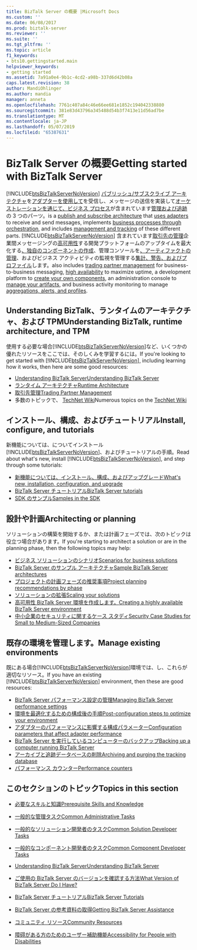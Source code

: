 ```yaml
---
title: BizTalk Server の概要 |Microsoft Docs
ms.custom: ''
ms.date: 06/08/2017
ms.prod: biztalk-server
ms.reviewer: ''
ms.suite: ''
ms.tgt_pltfrm: ''
ms.topic: article
f1_keywords:
- bts10.gettingstarted.main
helpviewer_keywords:
- getting started
ms.assetid: 7a91a0e4-9b1c-4cd2-a98b-337d6d42b08a
caps.latest.revision: 38
author: MandiOhlinger
ms.author: mandia
manager: anneta
ms.openlocfilehash: 7761c407a84c46e66ee681e1852c194042338880
ms.sourcegitcommit: 381e83d43796a345488d54b3f7413e11d56ad7be
ms.translationtype: MT
ms.contentlocale: ja-JP
ms.lasthandoff: 05/07/2019
ms.locfileid: "65387631"
---
```

# <a name="getting-started-with-biztalk-server"></a><span data-ttu-id="b856d-102">BizTalk Server の概要</span><span class="sxs-lookup"><span data-stu-id="b856d-102">Getting started with BizTalk Server</span></span>
[!INCLUDE[btsBizTalkServerNoVersion](../includes/btsbiztalkservernoversion-md.md)] <span data-ttu-id="b856d-103">[パブリッシュ/サブスクライブ アーキテクチャ](../core/publish-and-subscribe-architecture.md)を[アダプターを使用して](../core/using-adapters.md)を受信し、メッセージの送信を実装して[オーケストレーションを通じて、ビジネス プロセス](../core/defining-business-processes.md)が含まれています[管理および追跡](../core/management-and-tracking-architecture.md)の 3 つのパーツ。</span><span class="sxs-lookup"><span data-stu-id="b856d-103">is a [publish and subscribe architecture](../core/publish-and-subscribe-architecture.md) that [uses adapters](../core/using-adapters.md) to receive and send messages, implements [business processes through orchestration](../core/defining-business-processes.md), and includes [management and tracking](../core/management-and-tracking-architecture.md) of these different parts.</span></span> [!INCLUDE[btsBizTalkServerNoVersion](../includes/btsbiztalkservernoversion-md.md)] <span data-ttu-id="b856d-104">含まれています[取引先の管理](../core/trading-partner-management-using-biztalk-server.md)企業間メッセージングの[高可用性](../core/planning-for-high-availability3.md)する開発プラットフォームのアップタイムを最大化する[、独自のコンポーネントの作成](../core/developing-custom-components.md)、管理コンソールを[、アーティファクトの管理](../core/operational-and-administrative-tasks-in-your-biztalk-environment.md)、およびビジネス アクティビティの監視を管理する[集計、警告、およびプロファイル](../core/using-business-activity-monitoring.md)します。</span><span class="sxs-lookup"><span data-stu-id="b856d-104">also includes [trading partner management](../core/trading-partner-management-using-biztalk-server.md) for business-to-business messaging, [high availability](../core/planning-for-high-availability3.md) to maximize uptime, a development platform to [create your own components](../core/developing-custom-components.md),  an administration console to [manage your artifacts](../core/operational-and-administrative-tasks-in-your-biztalk-environment.md), and business activity monitoring to manage [aggregations, alerts, and profiles](../core/using-business-activity-monitoring.md).</span></span>

## <a name="understanding-biztalk-runtime-architecture-and-tpm"></a><span data-ttu-id="b856d-105">Understanding BizTalk、ランタイムのアーキテクチャ、および TPM</span><span class="sxs-lookup"><span data-stu-id="b856d-105">Understanding BizTalk, runtime architecture, and TPM</span></span>
<span data-ttu-id="b856d-106">使用する必要な場合[!INCLUDE[btsBizTalkServerNoVersion](../includes/btsbiztalkservernoversion-md.md)]など、いくつかの優れたリソースをここでは、そのしくみを学習するには。</span><span class="sxs-lookup"><span data-stu-id="b856d-106">If you're looking to get started with [!INCLUDE[btsBizTalkServerNoVersion](../includes/btsbiztalkservernoversion-md.md)], including learning how it works, then here are some good resources:</span></span> 

* [<span data-ttu-id="b856d-107">Understanding BizTalk Server</span><span class="sxs-lookup"><span data-stu-id="b856d-107">Understanding BizTalk Server</span></span>](../core/understanding-biztalk-server.md)
* [<span data-ttu-id="b856d-108">ランタイム アーキテクチャ</span><span class="sxs-lookup"><span data-stu-id="b856d-108">Runtime Architecture</span></span>](../core/runtime-architecture.md)
* [<span data-ttu-id="b856d-109">取引先管理</span><span class="sxs-lookup"><span data-stu-id="b856d-109">Trading Partner Management</span></span>](../core/trading-partner-management-using-biztalk-server.md)
* <span data-ttu-id="b856d-110">多数のトピックで、 [TechNet Wiki](http://social.technet.microsoft.com/wiki/contents/articles/2240.biztalk-server-resources-on-the-technet-wiki.aspx)</span><span class="sxs-lookup"><span data-stu-id="b856d-110">Numerous topics on the [TechNet Wiki](http://social.technet.microsoft.com/wiki/contents/articles/2240.biztalk-server-resources-on-the-technet-wiki.aspx)</span></span>

## <a name="install-configure-and-tutorials"></a><span data-ttu-id="b856d-111">インストール、構成、およびチュートリアル</span><span class="sxs-lookup"><span data-stu-id="b856d-111">Install, configure, and tutorials</span></span>
<span data-ttu-id="b856d-112">新機能については、についてインストール[!INCLUDE[btsBizTalkServerNoVersion](../includes/btsbiztalkservernoversion-md.md)]、およびチュートリアルの手順。</span><span class="sxs-lookup"><span data-stu-id="b856d-112">Read about what's new, install [!INCLUDE[btsBizTalkServerNoVersion](../includes/btsbiztalkservernoversion-md.md)], and step through some tutorials:</span></span> 
  
* [<span data-ttu-id="b856d-113">新機能については、インストール、構成、およびアップグレード</span><span class="sxs-lookup"><span data-stu-id="b856d-113">What's new, installation, configuration, and upgrade</span></span>](../install-and-config-guides/biztalk-server-what-s-new-installation-configuration-and-upgrade.md)  
* [<span data-ttu-id="b856d-114">BizTalk Server チュートリアル</span><span class="sxs-lookup"><span data-stu-id="b856d-114">BizTalk Server tutorials</span></span>](../core/biztalk-server-tutorials.md)
* [<span data-ttu-id="b856d-115">SDK のサンプル</span><span class="sxs-lookup"><span data-stu-id="b856d-115">Samples in the SDK</span></span>](../core/samples-in-the-sdk.md)

## <a name="architecting-or-planning"></a><span data-ttu-id="b856d-116">設計や計画</span><span class="sxs-lookup"><span data-stu-id="b856d-116">Architecting or planning</span></span>
<span data-ttu-id="b856d-117">ソリューションの構築を開始するか、または計画フェーズでは、次のトピックは役立つ場合があります。</span><span class="sxs-lookup"><span data-stu-id="b856d-117">If you're starting to architect a solution or are in the planning phase, then the following topics may help:</span></span> 

* [<span data-ttu-id="b856d-118">ビジネス ソリューションのシナリオ</span><span class="sxs-lookup"><span data-stu-id="b856d-118">Scenarios for business solutions</span></span>](../core/scenarios-for-business-solutions.md)
* [<span data-ttu-id="b856d-119">BizTalk Server のサンプル アーキテクチャ</span><span class="sxs-lookup"><span data-stu-id="b856d-119">Sample BizTalk Server architectures</span></span>](../core/sample-biztalk-server-architectures.md)
* [<span data-ttu-id="b856d-120">プロジェクトの計画フェーズの推奨事項</span><span class="sxs-lookup"><span data-stu-id="b856d-120">Project planning recommendations by phase</span></span>](../core/project-planning-recommendations-by-phase.md)
* [<span data-ttu-id="b856d-121">ソリューションの拡張</span><span class="sxs-lookup"><span data-stu-id="b856d-121">Scaling your solutions</span></span>](../core/scaling-your-solutions.md)
* [<span data-ttu-id="b856d-122">高可用性 BizTalk Server 環境を作成します。</span><span class="sxs-lookup"><span data-stu-id="b856d-122">Creating a highly available BizTalk Server environment</span></span>](../core/creating-a-highly-available-biztalk-server-environment.md)
* [<span data-ttu-id="b856d-123">中小企業のセキュリティに関するケース スタディ</span><span class="sxs-lookup"><span data-stu-id="b856d-123">Security Case Studies for Small to Medium-Sized Companies</span></span>](../core/security-case-studies-for-small-to-medium-sized-companies.md)

## <a name="manage-existing-environments"></a><span data-ttu-id="b856d-124">既存の環境を管理します。</span><span class="sxs-lookup"><span data-stu-id="b856d-124">Manage existing environments</span></span>
<span data-ttu-id="b856d-125">既にある場合[!INCLUDE[btsBizTalkServerNoVersion](../includes/btsbiztalkservernoversion-md.md)]環境では、し、これらが適切なリソース。</span><span class="sxs-lookup"><span data-stu-id="b856d-125">If you have an existing [!INCLUDE[btsBizTalkServerNoVersion](../includes/btsbiztalkservernoversion-md.md)] environment, then these are good resources:</span></span> 

* [<span data-ttu-id="b856d-126">BizTalk Server パフォーマンス設定の管理</span><span class="sxs-lookup"><span data-stu-id="b856d-126">Managing BizTalk Server performance settings</span></span>](../core/managing-biztalk-server-performance-settings.md)
* [<span data-ttu-id="b856d-127">環境を最適化するための構成後の手順</span><span class="sxs-lookup"><span data-stu-id="b856d-127">Post-configuration steps to optimize your environment</span></span>](../install-and-config-guides/post-configuration-steps-to-optimize-your-environment.md)
* [<span data-ttu-id="b856d-128">アダプターのパフォーマンスに影響する構成パラメーター</span><span class="sxs-lookup"><span data-stu-id="b856d-128">Configuration parameters that affect adapter performance</span></span>](../core/configuration-parameters-that-affect-adapter-performance.md)
* [<span data-ttu-id="b856d-129">BizTalk Server を実行しているコンピューターのバックアップ</span><span class="sxs-lookup"><span data-stu-id="b856d-129">Backing up a computer running BizTalk Server</span></span>](../core/backing-up-a-computer-running-biztalk-server.md)
* [<span data-ttu-id="b856d-130">アーカイブと追跡データベースの削除</span><span class="sxs-lookup"><span data-stu-id="b856d-130">Archiving and purging the tracking database</span></span>](../core/archiving-and-purging-the-biztalk-tracking-database.md)
* [<span data-ttu-id="b856d-131">パフォーマンス カウンター</span><span class="sxs-lookup"><span data-stu-id="b856d-131">Performance counters</span></span>](../core/performance-counters.md)

 
## <a name="topics-in-this-section"></a><span data-ttu-id="b856d-132">このセクションのトピック</span><span class="sxs-lookup"><span data-stu-id="b856d-132">Topics in this section</span></span>  
  
-   [<span data-ttu-id="b856d-133">必要なスキルと知識</span><span class="sxs-lookup"><span data-stu-id="b856d-133">Prerequisite Skills and Knowledge</span></span>](../core/prerequisite-skills-and-knowledge5.md)  
  
-   [<span data-ttu-id="b856d-134">一般的な管理タスク</span><span class="sxs-lookup"><span data-stu-id="b856d-134">Common Administrative Tasks</span></span>](../core/common-administrative-tasks4.md)  
  
-   [<span data-ttu-id="b856d-135">一般的なソリューション開発者のタスク</span><span class="sxs-lookup"><span data-stu-id="b856d-135">Common Solution Developer Tasks</span></span>](../core/common-solution-developer-tasks.md)  
  
-   [<span data-ttu-id="b856d-136">一般的なコンポーネント開発者のタスク</span><span class="sxs-lookup"><span data-stu-id="b856d-136">Common Component Developer Tasks</span></span>](../core/common-component-developer-tasks.md)  
  
-   [<span data-ttu-id="b856d-137">Understanding BizTalk Server</span><span class="sxs-lookup"><span data-stu-id="b856d-137">Understanding BizTalk Server</span></span>](../core/understanding-biztalk-server.md)  
  
-   [<span data-ttu-id="b856d-138">ご使用の BizTalk Server のバージョンを確認する方法</span><span class="sxs-lookup"><span data-stu-id="b856d-138">What Version of BizTalk Server Do I Have?</span></span>](../core/what-version-of-biztalk-server-do-i-have.md)  
  
-   [<span data-ttu-id="b856d-139">BizTalk Server チュートリアル</span><span class="sxs-lookup"><span data-stu-id="b856d-139">BizTalk Server Tutorials</span></span>](../core/biztalk-server-tutorials.md)  
  
-   [<span data-ttu-id="b856d-140">BizTalk Server の参考資料の取得</span><span class="sxs-lookup"><span data-stu-id="b856d-140">Getting BizTalk Server Assistance</span></span>](../core/getting-biztalk-server-assistance.md)  
  
-   [<span data-ttu-id="b856d-141">コミュニティ リソース</span><span class="sxs-lookup"><span data-stu-id="b856d-141">Community Resources</span></span>](../core/community-resources5.md)  
  
-   [<span data-ttu-id="b856d-142">障碍がある方のためのユーザー補助機能</span><span class="sxs-lookup"><span data-stu-id="b856d-142">Accessibility for People with Disabilities</span></span>](../core/accessibility-for-people-with-disabilities1.md)
